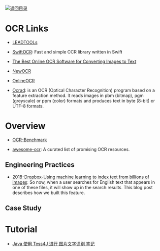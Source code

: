 [![返回目录](https://user-images.githubusercontent.com/5803001/38079637-ff0abcf0-3371-11e8-9b76-ad651620afc7.jpg)](https://github.com/wxyyxc1992/Awesome-Lists)

# OCR Links

- [LEADTOOLs](http://leadtools.gcpowertools.com.cn/orders/)

- [SwiftOCR](https://github.com/garnele007/SwiftOCR): Fast and simple OCR library written in Swift

- [The Best Online OCR Software for Converting Images to Text](http://blog.a9t9.com/2015/02/ocr-online-converter-review.html)

* [NewOCR](https://www.newocr.com/)

* [OnlineOCR](http://www.onlineocr.net/)

* [Ocrad](http://www.gnu.org/software/ocrad/): is an OCR (Optical Character Recognition) program based on a feature extraction method. It reads images in pbm (bitmap), pgm (greyscale) or ppm (color) formats and produces text in byte (8-bit) or UTF-8 formats.

# Overview

- [OCR-Benchmark](https://github.com/A9T9/OCR-Benchmark)

- [awesome-ocr](https://github.com/wanghaisheng/awesome-ocr): A curated list of promising OCR resources.

## Engineering Practices

- [2018-Dropbox-Using machine learning to index text from billions of images](https://blogs.dropbox.com/tech/2018/10/using-machine-learning-to-index-text-from-billions-of-images/): So now, when a user searches for English text that appears in one of these files, it will show up in the search results. This blog post describes how we built this feature.

## Case Study

# Tutorial

- [Java 使用 Tess4J 进行 图片文字识别 笔记](http://my.oschina.net/zhouxiang/blog/161619)
